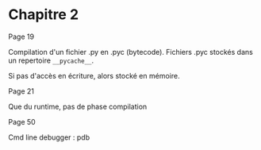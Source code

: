 # Chapitre 2

Page 19 

Compilation d'un fichier .py en .pyc (bytecode). 
Fichiers .pyc stockés dans un repertoire `__pycache__`.

Si pas d'accès en écriture, alors stocké en mémoire.

Page 21

Que du runtime, pas de phase compilation

Page 50

Cmd line debugger : pdb
